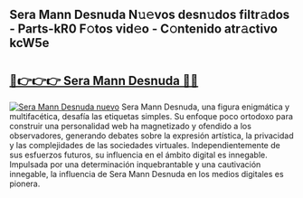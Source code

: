 ## Sera Mann Desnuda N𝚞𝚎vos desn𝚞dos filtr𝚊dos - Parts-kR0 F𝚘tos vid𝚎o - C𝚘ntenido atr𝚊ctivo kcW5e

# <h2><a href="http://mb62tn.tromn.icu/?c=Sera+Mann+Desnuda">🔗👉👉👉 Sera Mann Desnuda 🔗🔗</a></h2>

[![Sera Mann Desnuda nuevo](https://i.imgur.com/pEAQMta.gif)](http://mb62tn.tromn.icu/?c=Sera+Mann+Desnuda)
Sera Mann Desnuda, una figura enigmática y multifacética, desafía las etiquetas simples. Su enfoque poco ortodoxo para construir una personalidad web ha magnetizado y ofendido a los observadores, generando debates sobre la expresión artística, la privacidad y las complejidades de las sociedades virtuales. Independientemente de sus esfuerzos futuros, su influencia en el ámbito digital es innegable. Impulsada por una determinación inquebrantable y una cautivación innegable, la influencia de Sera Mann Desnuda en los medios digitales es pionera.

